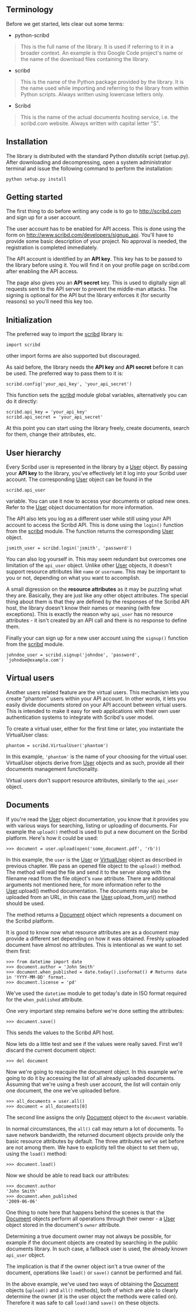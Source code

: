 ## Terminology ##

Before we get started, lets clear out some terms:

  * python-scribd

> This is the full name of the library. It is used if referring to it in a broader context. An example is this Google Code project's name or the name of the download files containing the library.

  * scribd

> This is the name of the Python package provided by the library. It is the name used while importing and referring to the library from within Python scripts. Always written using lowercase letters only.

  * Scribd

> This is the name of the actual documents hosting service, i.e. the scribd.com website. Always written with capital letter "S".

## Installation ##

The library is distributed with the standard Python _distutils_ script (setup.py). After downloading and decompressing, open a system administrator terminal and issue the following command to perform the installation:

```
python setup.py install
```

## Getting started ##

The first thing to do before writing any code is to go to http://scribd.com and sign up for a user account.

The user account has to be enabled for API access. This is done using the form on http://www.scribd.com/developers/signup_api. You'll have to provide some basic description of your project. No approval is needed, the registration is completed immediately.

The API account is identified by an **API key**. This key has to be passed to the library before using it. You will find it on your profile page on scribd.com after enabling the API access.

The page also gives you an **API secret** key. This is used to digitally sign all requests sent to the API server to prevent the middle-man attacks. The signing is optional for the API but the library enforces it (for security reasons) so you'll need this key too.

## Initialization ##

The preferred way to import the [scribd](scribd.md) library is:

```
import scribd
```

other import forms are also supported but discouraged.

As said before, the library needs the **API key** and **API secret** before it can be used. The preferred way to pass them to it is:

```
scribd.config('your_api_key', 'your_api_secret')
```

This function sets the [scribd](scribd.md) module global variables, alternatively you can do it directly:

```
scribd.api_key = 'your_api_key'
scribd.api_secret = 'your_api_secret'
```

At this point you can start using the library freely, create documents, search for them, change their attributes, etc.

## User hierarchy ##

Every Scribd user is represented in the library by a [User](User.md) object. By passing your **API key** to the library, you've effectively let it log into your Scribd user account. The corresponding [User](User.md) object can be found in the

```
scribd.api_user
```

variable. You can use it now to access your documents or upload new ones. Refer to the [User](User.md) object documentation for more information.

The API also lets you log as a different user while still using your API account to access the Scribd API. This is done using the `login()` function from the [scribd](scribd.md) module. The function returns the corresponding [User](User.md) object.

```
jsmith_user = scribd.login('jsmith', 'password')
```

You can also log yourself in. This may seem redundant but overcomes one limitation of the `api_user` object. Unlike other [User](User.md) objects, it doesn't support resource attributes like `name` or `username`. This may be important to you or not, depending on what you want to accomplish.

A small digression on the **resource attributes** as it may be puzzling what they are. Basically, they are just like any other object attributes. The special thing about them is that they are defined by the responses of the Scribd API host, the library doesn't know their names or meaning (with few exceptions). This is exactly the reason why `api_user` has no resource attributes - it isn't created by an API call and there is no response to define them.

Finally your can sign up for a new user account using the `signup()` function from the [scribd](scribd.md) module.

```
johndoe_user = scribd.signup('johndoe', 'password', 'johndoe@example.com')
```

## Virtual users ##

Another users related feature are the virtual users. This mechanism lets you create "phantom" users within your API account. In other words, it lets you easily divide documents stored on your API account between virtual users. This is intended to make it easy for web applications with their own user authentication systems to integrate with Scribd's user model.

To create a virtual user, either for the first time or later, you instantiate the VirtualUser class:

```
phantom = scribd.VirtualUser('phantom')
```

In this example, `'phantom'` is the name of your choosing for the virtual user. VirtualUser objects derive from [User](User.md) objects and as such, provide all their documents management functionality.

Virtual users don't support resource attributes, similarly to the `api_user` object.

## Documents ##

If you're read the [User](User.md) object documentation, you know that it provides you with various ways for searching, listing or uploading of documents. For example the `upload()` method is used to put a new document on the Scribd platform. Here's how it could be used:

```
>>> document = user.upload(open('some_document.pdf', 'rb'))
```

In this example, the `user` is the [User](User.md) or [VirtualUser](VirtualUser.md) object as described in previous chapter. We pass an opened file object to the `upload()` method. The method will read the file and send it to the server along with the filename read from the file object's `name` attribute. There are additional arguments not mentioned here, for more information refer to the [User](User.md).upload() method documentation. The documents may also be uploaded from an URL, in this case the [User](User.md).upload\_from\_url() method should be used.

The method returns a [Document](Document.md) object which represents a document on the Scribd platform.

It is good to know now what resource attributes are as a document may provide a different set depending on how it was obtained. Freshly uploaded document have almost no attributes. This is intentional as we want to set them first:

```
>>> from datetime import date
>>> document.author = 'John Smith'
>>> document.when_published = date.today().isoformat() # Returns date in 'YYYY-MM-DD' format.
>>> document.license = 'pd'
```

We've used the `datetime` module to get today's date in ISO format required for the `when_published` attribute.

One very important step remains before we're done setting the attributes:

```
>>> document.save()
```

This sends the values to the Scribd API host.

Now lets do a little test and see if the values were really saved. First we'll discard the current document object:

```
>>> del document
```

Now we're going to reacquire the document object. In this example we're going to do it by accessing the list of all already uploaded documents. Assuming that we're using a fresh user account, the list will contain only one document, the one we've uploaded before.

```
>>> all_documents = user.all()
>>> document = all_documents[0]
```

The second line assigns the only [Document](Document.md) object to the `document` variable.

In normal circumstances, the `all()` call may return a lot of documents. To save network bandwidth, the returned document objects provide only the basic resource attributes by default. The three attributes we've set before are not among them. We have to explicitly tell the object to set them up, using the `load()` method:

```
>>> document.load()
```

Now we should be able to read back our attributes:

```
>>> document.author
'John Smith'
>>> document.when_published
'2009-06-06'
```

One thing to note here that happens behind the scenes is that the [Document](Document.md) objects perform all operations through their owner - a [User](User.md) object stored in the document's `owner` attribute.

Determining a true document owner may not always be possible, for example if the document objects are created by searching in the public documents library. In such case, a fallback user is used, the already known `api_user` object.

The implication is that if the owner object isn't a true owner of the document, operations like `load()` or `save()` cannot be performed and fail.

In the above example, we've used two ways of obtaining the [Document](Document.md) objects (`upload()` and `all()` methods), both of which are able to clearly determine the owner (it is the user object the methods were called on). Therefore it was safe to call `load()`and `save()` on these objects.